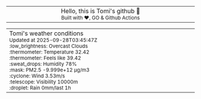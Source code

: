 
<div align="center">
<table>
<tbody>
<td align="center">
<img width="2000" height="0"><br>
Hello, this is Tomi's github 👋<br>
<sup>Built with ❤️, GO & Github Actions</sup><br>
<img width="2000" height="0">
</td>
</tbody>
</table>
</div>
<table>
<tbody>
<td align="left">
<img width="2000" height="0"><br>
Tomi's weather conditions<br>
<sup>Updated at 2025-09-28T03:45:47Z</sup><br>
<sup>:low_brightness: Overcast Clouds</sup><br>
<sup>:thermometer: Temperature 32.42 </sup><br>
<sup>:thermometer: Feels like 39.42</sup><br>
<sup>:sweat_drops: Humidity 78%</sup><br>
<sup>:mask: PM2.5 -9.999e+12 μg/m3</sup><br>
<sup>:cyclone: Wind 3.53m/s </sup><br>
<sup>:telescope: Visibility 10000m </sup><br>
<sup>:droplet: Rain 0mm/last 1h </sup><br>
<img width="2000" height="0">
</td>
<td align="left">
<img width="2000" height="0"><br>
<br>
<img width="2000" height="0">
</td>
</tbody>
</table>
</div>
    